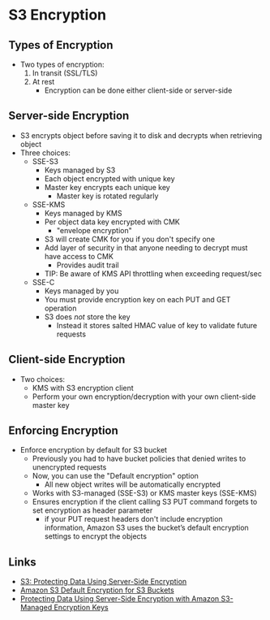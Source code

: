 # S3 Encryption

## Types of Encryption

* Two types of encryption:
	1. In transit (SSL/TLS)
	2. At rest
		- Encryption can be done either client-side or server-side


## Server-side Encryption

* S3 encrypts object before saving it to disk and decrypts when retrieving object
* Three choices:
	- SSE-S3
		- Keys managed by S3
		- Each object encrypted with unique key
		- Master key encrypts each unique key
			- Master key is rotated regularly
	- SSE-KMS
		- Keys managed by KMS
		- Per object data key encrypted with CMK
			- "envelope encryption"
		- S3 will create CMK for you if you don't specify one
		- Add layer of security in that anyone needing to decrypt must have access to CMK
			- Provides audit trail
		- TIP: Be aware of KMS API throttling when exceeding request/sec 
	- SSE-C
		- Keys managed by you
		- You must provide encryption key on each PUT and GET operation
		- S3 does *not* store the key
			- Instead it stores salted HMAC value of key to validate future requests


## Client-side Encryption

* Two choices:
	- KMS with S3 encryption client
	- Perform your own encryption/decryption with your own client-side master key


## Enforcing Encryption

* Enforce encryption by default for S3 bucket
	- Previously you had to have bucket policies that denied writes to unencrypted requests
	- Now, you can use the "Default encryption" option
		- All new object writes will be automatically encrypted
    - Works with S3-managed (SSE-S3) or KMS master keys (SSE-KMS)
    - Ensures encryption if the client calling S3 PUT command forgets to set encryption as header parameter
        - if your PUT request headers don't include encryption information, Amazon S3 uses the bucket’s default encryption settings to encrypt the objects

	
## Links

* [S3: Protecting Data Using Server-Side Encryption](https://docs.aws.amazon.com/AmazonS3/latest/dev/UsingServerSideEncryption.html)
* [Amazon S3 Default Encryption for S3 Buckets](https://docs.aws.amazon.com/AmazonS3/latest/dev/bucket-encryption.html)
* [Protecting Data Using Server-Side Encryption with Amazon S3-Managed Encryption Keys](https://docs.aws.amazon.com/AmazonS3/latest/dev/UsingServerSideEncryption.html)
